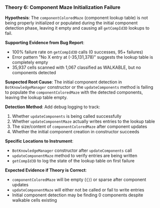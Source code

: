 ### Theory 6: Component Maze Initialization Failure

**Hypothesis**: The `componentColoredMaze` (component lookup table) is not being properly initialized or populated during the initial component detection phase, leaving it empty and causing all `getCompId3D` lookups to fail.

**Supporting Evidence from Bug Report**:
- 100% failure rate on `getCompId3D` calls (0 successes, 95+ failures)
- Error pattern "No X entry at (-35,131,378)" suggests the lookup table is completely empty
- 35,937 cells scanned with 1,067 classified as WALKABLE, but no components detected

**Suspected Root Cause**: 
The initial component detection in `BotKnowledgeManager` constructor or the `updateComponents` method is failing to populate the `componentColoredMaze` with the detected components, leaving the lookup table empty.

**Detection Method**: 
Add debug logging to track:
1. Whether `updateComponents` is being called successfully
2. Whether `updateComponentMaze` actually writes entries to the lookup table
3. The size/content of `componentColoredMaze` after component updates
4. Whether the initial component creation in constructor succeeds

**Specific Locations to Instrument**:
- `BotKnowledgeManager` constructor after `updateComponents` call
- `updateComponentMaze` method to verify entries are being written
- `getCompId3D` to log the state of the lookup table on first failure

**Expected Evidence if Theory is Correct**:
- `componentColoredMaze` will be empty (`{}`) or sparse after component updates
- `updateComponentMaze` will either not be called or fail to write entries
- Initial component detection may be finding 0 components despite walkable cells existing